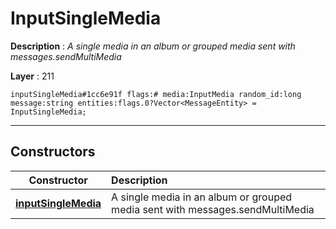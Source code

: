 # InputSingleMedia

**Description** : *A single media in an album or grouped media sent with messages\.sendMultiMedia*

**Layer** : 211

```tl
inputSingleMedia#1cc6e91f flags:# media:InputMedia random_id:long message:string entities:flags.0?Vector<MessageEntity> = InputSingleMedia;
```

---

## Constructors

| Constructor | Description |
| :---: | :--- |
| [**inputSingleMedia**](constructor/inputSingleMedia) | A single media in an album or grouped media sent with messages.sendMultiMedia |